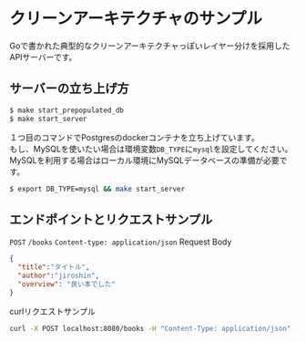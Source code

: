 # クリーンアーキテクチャのサンプル

Goで書かれた典型的なクリーンアーキテクチャっぽいレイヤー分けを採用したAPIサーバーです。  

## サーバーの立ち上げ方
```sh
$ make start_prepopulated_db
$ make start_server
```

１つ目のコマンドでPostgresのdockerコンテナを立ち上げています。  
もし、MySQLを使いたい場合は環境変数`DB_TYPE`に`mysql`を設定してください。  
MySQLを利用する場合はローカル環境にMySQLデータベースの準備が必要です。

```sh
$ export DB_TYPE=mysql && make start_server
```

## エンドポイントとリクエストサンプル
`POST` `/books`
`Content-type: application/json`
Request Body
```json
{
  "title":"タイトル",
  "author":"jiroshin",
  "overview": "良い本でした"
}
```

curlリクエストサンプル

```sh
curl -X POST localhost:8080/books -H "Content-Type: application/json" -d '{"title":"タイトル", "author":"jiroshin", "overview": "面白い本でした"}'
```
